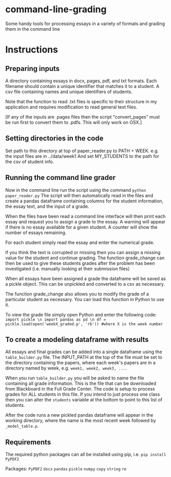 # command-line-grading
Some handy tools for processing essays in a variety of formats and grading them in the command line

# Instructions
## Preparing inputs
A directory containing essays in docx, pages, pdf, and txt formats.
Each filename should contain a unique identifier that matches it to a student.
A csv file containing names and unique identifiers of students.

Note that the function to read .txt files is specific to their structure in my
application and requires modification to read general text files.

[If any of the inputs are .pages files then the script "convert_pages" must be run
first to convert them to .pdfs. This will only work on OSX.]

## Setting directories in the code
Set path to this directory at top of paper_reader.py to PATH + WEEK.
e.g. the input files are in ../data/week1
And set MY_STUDENTS to the path for the csv of student info.

## Running the command line grader
Now in the command line run the script using the command `python paper_reader.py`
The script will then automatically read in the files and create a pandas
dataframe containing columns for the student information, the essay text,
and the input of a grade.

When the files have been read a command line interface will then print each
essay and request you to assign a grade to the essay. A warning will
appear if there is no essay available for a given student.  A counter will show
the number of essays remaining.

For each student simply read the essay and enter the numerical grade.

If you think the text is corrupted or missing then you can assign a missing value
for the student and continue grading. The function grade_change can then be used to
give these students grades after the problem has been investigated (i.e. manually
looking at their submission files)

When all essays have been assigned a grade the dataframe will be saved as a pickle
object. This can be unpickled and converted to a csv as necessary.

The function grade_change also allows you to modify the grade of a particular student
as necessary. You can load this function in Python to use it.

To view the grade file simply open Python and enter the following code:
`import pickle \n
import pandas as pd \n
df = pickle.load(open('weekX_graded.p', 'rb')) #where X is the week number
`

## To create a modeling dataframe with results

All essays and final grades can be added into a single dataframe using the
`table_builder.py` file. The INPUT_PATH at the top of the file must be set to the directory containing the papers, where each week's papers are in a
directory named by week, e.g. `week1, week2, week3, ...`.

When you run `table_builder.py` you will be asked to name the file containing all grade information. This is the file that can be downloaded
from Blackboard in the Full Grade Center. The code is setup to process grades for ALL students in this file. If you intend to just process one
class then you can alter the `students` variable at the bottom to point
to this list of students.

After the code runs a new pickled pandas dataframe will appear in the working directory, where the name is the most recent week followed by
`_model_table.p`.

## Requirements
The required python packages can all be installed using pip, i.e.
`pip install PyPDF2`

Packages:
`PyPDF2`
`docx`
`pandas`
`pickle`
`numpy`
`copy`
`string`
`re`

